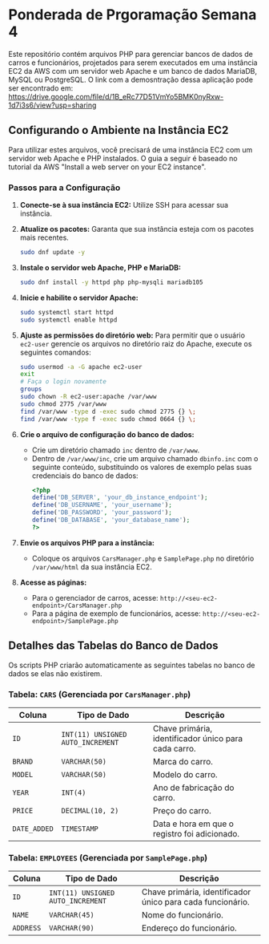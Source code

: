 # Ponderada de Prgoramação Semana 4
Este repositório contém arquivos PHP para gerenciar bancos de dados de carros e funcionários, projetados para serem executados em uma instância EC2 da AWS com um servidor web Apache e um banco de dados MariaDB, MySQL ou PostgreSQL. O link com a demosntração dessa aplicação pode ser encontrado em: https://drive.google.com/file/d/1B_eRc77D51VmYo5BMK0nyRxw-1d7i3s6/view?usp=sharing

## Configurando o Ambiente na Instância EC2

Para utilizar estes arquivos, você precisará de uma instância EC2 com um servidor web Apache e PHP instalados. O guia a seguir é baseado no tutorial da AWS "Install a web server on your EC2 instance".

### Passos para a Configuração

1.  **Conecte-se à sua instância EC2:** Utilize SSH para acessar sua instância.

2.  **Atualize os pacotes:** Garanta que sua instância esteja com os pacotes mais recentes.

    ```bash
    sudo dnf update -y
    ```

3.  **Instale o servidor web Apache, PHP e MariaDB:** 

    ```bash
    sudo dnf install -y httpd php php-mysqli mariadb105
    ```

4.  **Inicie e habilite o servidor Apache:** 
    ```bash
    sudo systemctl start httpd
    sudo systemctl enable httpd
    ```

5.  **Ajuste as permissões do diretório web:** Para permitir que o usuário `ec2-user` gerencie os arquivos no diretório raiz do Apache, execute os seguintes comandos:

    ```bash
    sudo usermod -a -G apache ec2-user
    exit
    # Faça o login novamente
    groups
    sudo chown -R ec2-user:apache /var/www
    sudo chmod 2775 /var/www
    find /var/www -type d -exec sudo chmod 2775 {} \;
    find /var/www -type f -exec sudo chmod 0664 {} \;
    ```

6.  **Crie o arquivo de configuração do banco de dados:**

      * Crie um diretório chamado `inc` dentro de `/var/www`.
      * Dentro de `/var/www/inc`, crie um arquivo chamado `dbinfo.inc` com o seguinte conteúdo, substituindo os valores de exemplo pelas suas credenciais do banco de dados:
        ```php
        <?php
        define('DB_SERVER', 'your_db_instance_endpoint');
        define('DB_USERNAME', 'your_username');
        define('DB_PASSWORD', 'your_password');
        define('DB_DATABASE', 'your_database_name');
        ?>
        ```

7.  **Envie os arquivos PHP para a instância:**

      * Coloque os arquivos `CarsManager.php` e `SamplePage.php` no diretório `/var/www/html` da sua instância EC2.

8.  **Acesse as páginas:**

      * Para o gerenciador de carros, acesse: `http://<seu-ec2-endpoint>/CarsManager.php`
      * Para a página de exemplo de funcionários, acesse: `http://<seu-ec2-endpoint>/SamplePage.php` 

## Detalhes das Tabelas do Banco de Dados

Os scripts PHP criarão automaticamente as seguintes tabelas no banco de dados se elas não existirem.

### Tabela: `CARS` (Gerenciada por `CarsManager.php`)

| Coluna | Tipo de Dado | Descrição |
| --- | --- | --- |
| `ID` | `INT(11) UNSIGNED AUTO_INCREMENT` | Chave primária, identificador único para cada carro. |
| `BRAND` | `VARCHAR(50)` | Marca do carro. |
| `MODEL` | `VARCHAR(50)` | Modelo do carro. |
| `YEAR` | `INT(4)` | Ano de fabricação do carro. |
| `PRICE` | `DECIMAL(10, 2)` | Preço do carro. |
| `DATE_ADDED` | `TIMESTAMP` | Data e hora em que o registro foi adicionado. |

### Tabela: `EMPLOYEES` (Gerenciada por `SamplePage.php`)

| Coluna | Tipo de Dado | Descrição |
| --- | --- | --- |
| `ID` | `INT(11) UNSIGNED AUTO_INCREMENT` | Chave primária, identificador único para cada funcionário. |
| `NAME` | `VARCHAR(45)` | Nome do funcionário. |
| `ADDRESS` | `VARCHAR(90)` | Endereço do funcionário. |